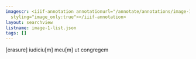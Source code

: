 ```yaml
---
imagescr: <iiif-annotation annotationurl="/annotate/annotations/image-1-020.json"
  styling="image_only:true"></iiif-annotation>
layout: searchview
listname: image-1-list.json
tags: []
---
```

[erasure] iudiciu[m] meu[m] ut congregem